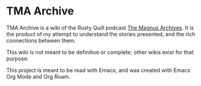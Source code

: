 # TMA Archive

TMA Archive is a wiki of the Rusty Quill podcast [The Magnus Archives](https://rustyquill.com/show/the-magnus-archives/). It is the product of my attempt to understand the stories presented, and the rich connections between them.

This wiki is not meant to be definitive or complete; other wikis exist for that purpose.

This project is meant to be read with Emacs, and was created with Emacs Org Mode and Org Roam.
